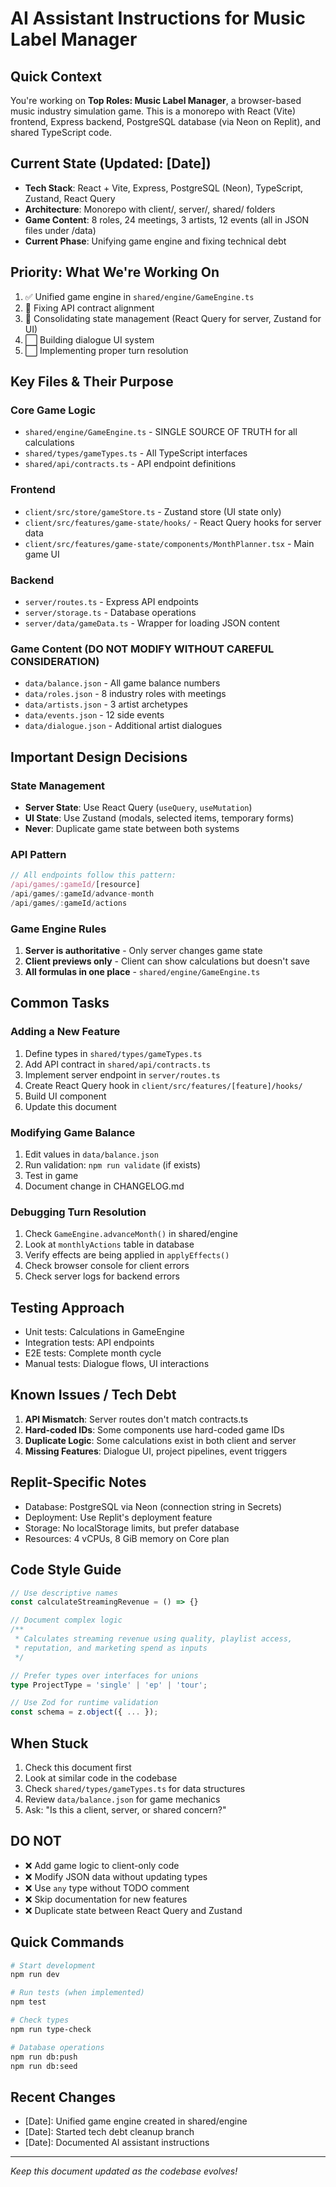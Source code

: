 # AI Assistant Instructions for Music Label Manager

## Quick Context
You're working on **Top Roles: Music Label Manager**, a browser-based music industry simulation game. This is a monorepo with React (Vite) frontend, Express backend, PostgreSQL database (via Neon on Replit), and shared TypeScript code.

## Current State (Updated: [Date])
- **Tech Stack**: React + Vite, Express, PostgreSQL (Neon), TypeScript, Zustand, React Query
- **Architecture**: Monorepo with client/, server/, shared/ folders
- **Game Content**: 8 roles, 24 meetings, 3 artists, 12 events (all in JSON files under /data)
- **Current Phase**: Unifying game engine and fixing technical debt

## Priority: What We're Working On
1. ✅ Unified game engine in `shared/engine/GameEngine.ts`
2. 🔄 Fixing API contract alignment
3. 🔄 Consolidating state management (React Query for server, Zustand for UI)
4. ⬜ Building dialogue UI system
5. ⬜ Implementing proper turn resolution

## Key Files & Their Purpose

### Core Game Logic
- `shared/engine/GameEngine.ts` - SINGLE SOURCE OF TRUTH for all calculations
- `shared/types/gameTypes.ts` - All TypeScript interfaces
- `shared/api/contracts.ts` - API endpoint definitions

### Frontend
- `client/src/store/gameStore.ts` - Zustand store (UI state only)
- `client/src/features/game-state/hooks/` - React Query hooks for server data
- `client/src/features/game-state/components/MonthPlanner.tsx` - Main game UI

### Backend
- `server/routes.ts` - Express API endpoints
- `server/storage.ts` - Database operations
- `server/data/gameData.ts` - Wrapper for loading JSON content

### Game Content (DO NOT MODIFY WITHOUT CAREFUL CONSIDERATION)
- `data/balance.json` - All game balance numbers
- `data/roles.json` - 8 industry roles with meetings
- `data/artists.json` - 3 artist archetypes
- `data/events.json` - 12 side events
- `data/dialogue.json` - Additional artist dialogues

## Important Design Decisions

### State Management
- **Server State**: Use React Query (`useQuery`, `useMutation`)
- **UI State**: Use Zustand (modals, selected items, temporary forms)
- **Never**: Duplicate game state between both systems

### API Pattern
```typescript
// All endpoints follow this pattern:
/api/games/:gameId/[resource]
/api/games/:gameId/advance-month
/api/games/:gameId/actions
```

### Game Engine Rules
1. **Server is authoritative** - Only server changes game state
2. **Client previews only** - Client can show calculations but doesn't save
3. **All formulas in one place** - `shared/engine/GameEngine.ts`

## Common Tasks

### Adding a New Feature
1. Define types in `shared/types/gameTypes.ts`
2. Add API contract in `shared/api/contracts.ts`
3. Implement server endpoint in `server/routes.ts`
4. Create React Query hook in `client/src/features/[feature]/hooks/`
5. Build UI component
6. Update this document

### Modifying Game Balance
1. Edit values in `data/balance.json`
2. Run validation: `npm run validate` (if exists)
3. Test in game
4. Document change in CHANGELOG.md

### Debugging Turn Resolution
1. Check `GameEngine.advanceMonth()` in shared/engine
2. Look at `monthlyActions` table in database
3. Verify effects are being applied in `applyEffects()`
4. Check browser console for client errors
5. Check server logs for backend errors

## Testing Approach
- Unit tests: Calculations in GameEngine
- Integration tests: API endpoints
- E2E tests: Complete month cycle
- Manual tests: Dialogue flows, UI interactions

## Known Issues / Tech Debt
1. **API Mismatch**: Server routes don't match contracts.ts
2. **Hard-coded IDs**: Some components use hard-coded game IDs
3. **Duplicate Logic**: Some calculations exist in both client and server
4. **Missing Features**: Dialogue UI, project pipelines, event triggers

## Replit-Specific Notes
- Database: PostgreSQL via Neon (connection string in Secrets)
- Deployment: Use Replit's deployment feature
- Storage: No localStorage limits, but prefer database
- Resources: 4 vCPUs, 8 GiB memory on Core plan

## Code Style Guide
```typescript
// Use descriptive names
const calculateStreamingRevenue = () => {}

// Document complex logic
/**
 * Calculates streaming revenue using quality, playlist access,
 * reputation, and marketing spend as inputs
 */

// Prefer types over interfaces for unions
type ProjectType = 'single' | 'ep' | 'tour';

// Use Zod for runtime validation
const schema = z.object({ ... });
```

## When Stuck
1. Check this document first
2. Look at similar code in the codebase
3. Check `shared/types/gameTypes.ts` for data structures
4. Review `data/balance.json` for game mechanics
5. Ask: "Is this a client, server, or shared concern?"

## DO NOT
- ❌ Add game logic to client-only code
- ❌ Modify JSON data without updating types
- ❌ Use `any` type without TODO comment
- ❌ Skip documentation for new features
- ❌ Duplicate state between React Query and Zustand

## Quick Commands
```bash
# Start development
npm run dev

# Run tests (when implemented)
npm test

# Check types
npm run type-check

# Database operations
npm run db:push
npm run db:seed
```

## Recent Changes
- [Date]: Unified game engine created in shared/engine
- [Date]: Started tech debt cleanup branch
- [Date]: Documented AI assistant instructions

---

*Keep this document updated as the codebase evolves!*
